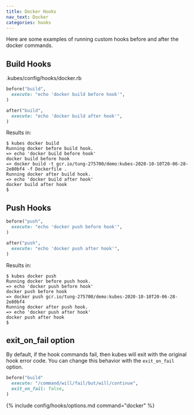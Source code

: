 ```yaml
---
title: Docker Hooks
nav_text: Docker
categories: hooks
---
```


Here are some examples of running custom hooks before and after the docker commands.

## Build Hooks

.kubes/config/hooks/docker.rb

```ruby
before("build",
  execute: "echo 'docker build before hook'",
)

after("build",
  execute: "echo 'docker build after hook'",
)
```

Results in:

    $ kubes docker build
    Running docker before build hook.
    => echo 'docker build before hook'
    docker build before hook
    => docker build -t gcr.io/tung-275700/demo:kubes-2020-10-10T20-06-28-2e80bf4 -f Dockerfile .
    Running docker after build hook.
    => echo 'docker build after hook'
    docker build after hook
    $

## Push Hooks

```ruby
before("push",
  execute: "echo 'docker push before hook'",
)

after("push",
  execute: "echo 'docker push after hook'",
)
```

Results in:

    $ kubes docker push
    Running docker before push hook.
    => echo 'docker push before hook'
    docker push before hook
    => docker push gcr.io/tung-275700/demo:kubes-2020-10-10T20-06-28-2e80bf4
    Running docker after push hook.
    => echo 'docker push after hook'
    docker push after hook
    $

## exit_on_fail option

By default, if the hook commands fail, then kubes will exit with the original hook error code.  You can change this behavior with the `exit_on_fail` option.

```ruby
before("build"
  execute: "/command/will/fail/but/will/continue",
  exit_on_fail: false,
)
```

{% include config/hooks/options.md command="docker" %}
